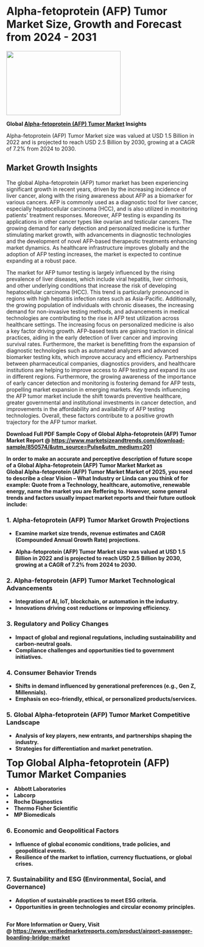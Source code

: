 <H1>Alpha-fetoprotein (AFP) Tumor Market Size, Growth and Forecast from 2024 - 2031</H1><img class="aligncenter size-medium wp-image-584254" src="https://thirdeyenews.in/wp-content/uploads/2024/09/Global-Market-Research-300x168.jpeg" alt="" width="300" height="168" /><p><strong>Global&nbsp;<a href="https://www.marketsizeandtrends.com/download-sample/850574/&amp;utm_source=Pulse&amp;utm_medium=201">Alpha-fetoprotein (AFP) Tumor Market</a> Insights</strong></p><p>Alpha-fetoprotein (AFP) Tumor Market size was valued at USD 1.5 Billion in 2022 and is projected to reach USD 2.5 Billion by 2030, growing at a CAGR of 7.2% from 2024 to 2030.</p><p><h2>Market Growth Insights</h2> <p>The global Alpha-fetoprotein (AFP) tumor market has been experiencing significant growth in recent years, driven by the increasing incidence of liver cancer, along with the rising awareness about AFP as a biomarker for various cancers. AFP is commonly used as a diagnostic tool for liver cancer, especially hepatocellular carcinoma (HCC), and is also utilized in monitoring patients' treatment responses. Moreover, AFP testing is expanding its applications in other cancer types like ovarian and testicular cancers. The growing demand for early detection and personalized medicine is further stimulating market growth, with advancements in diagnostic technologies and the development of novel AFP-based therapeutic treatments enhancing market dynamics. As healthcare infrastructure improves globally and the adoption of AFP testing increases, the market is expected to continue expanding at a robust pace.</p> <p><strong></strong></p> <p>The market for AFP tumor testing is largely influenced by the rising prevalence of liver diseases, which include viral hepatitis, liver cirrhosis, and other underlying conditions that increase the risk of developing hepatocellular carcinoma (HCC). This trend is particularly pronounced in regions with high hepatitis infection rates such as Asia-Pacific. Additionally, the growing population of individuals with chronic diseases, the increasing demand for non-invasive testing methods, and advancements in medical technologies are contributing to the rise in AFP test utilization across healthcare settings. The increasing focus on personalized medicine is also a key factor driving growth. AFP-based tests are gaining traction in clinical practices, aiding in the early detection of liver cancer and improving survival rates. Furthermore, the market is benefitting from the expansion of diagnostic technologies such as automated analyzers and advanced biomarker testing kits, which improve accuracy and efficiency. Partnerships between pharmaceutical companies, diagnostics providers, and healthcare institutions are helping to improve access to AFP testing and expand its use in different regions. Furthermore, the growing awareness of the importance of early cancer detection and monitoring is fostering demand for AFP tests, propelling market expansion in emerging markets. Key trends influencing the AFP tumor market include the shift towards preventive healthcare, greater governmental and institutional investments in cancer detection, and improvements in the affordability and availability of AFP testing technologies. Overall, these factors contribute to a positive growth trajectory for the AFP tumor market. <p><strong></p><p><span class=""><strong>Download Full PDF Sample Copy of Global Alpha-fetoprotein (AFP) Tumor Market Report</strong> @ <a href="https://www.marketsizeandtrends.com/download-sample/850574/&amp;utm_source=Pulse&amp;utm_medium=201" target="_blank">https://www.marketsizeandtrends.com/download-sample/850574/&amp;utm_source=Pulse&amp;utm_medium=201</a></span></p><p>In order to make an accurate and perceptive description of future scope of a Global&nbsp;Alpha-fetoprotein (AFP) Tumor Market Market as Global&nbsp;Alpha-fetoprotein (AFP) Tumor Market Market of 2025, you need to describe a clear Vision &ndash; What Industry or Linda can you think of for example: Quote from a Technology, healthcare, automotive, renewable energy, name the market you are Reffering to. However, some general trends and factors usually impact market reports and their future outlook include:</p><h3>1.&nbsp;<strong>Alpha-fetoprotein (AFP) Tumor Market Growth Projections</strong></h3><ul><li>Examine market size trends, revenue estimates and CAGR (Compounded Annual Growth Rate) projections.</li><li><p>Alpha-fetoprotein (AFP) Tumor Market size was valued at USD 1.5 Billion in 2022 and is projected to reach USD 2.5 Billion by 2030, growing at a CAGR of 7.2% from 2024 to 2030.</p></li></ul><h3>2.&nbsp;<strong>Alpha-fetoprotein (AFP) Tumor Market Technological Advancements</strong></h3><ul><li>Integration of AI, IoT, blockchain, or automation in the industry.</li><li>Innovations driving cost reductions or improving efficiency.</li></ul><h3>3.&nbsp;<strong>Regulatory and Policy Changes</strong></h3><ul><li>Impact of global and regional regulations, including sustainability and carbon-neutral goals.</li><li>Compliance challenges and opportunities tied to government initiatives.</li></ul><h3>4.&nbsp;<strong>Consumer Behavior Trends</strong></h3><ul><li>Shifts in demand influenced by generational preferences (e.g., Gen Z, Millennials).</li><li>Emphasis on eco-friendly, ethical, or personalized products/services.</li></ul><h3>5.&nbsp;<strong>Global Alpha-fetoprotein (AFP) Tumor Market Competitive Landscape</strong></h3><ul><li>Analysis of key players, new entrants, and partnerships shaping the industry.</li><li>Strategies for differentiation and market penetration.</li></ul><p data-pm-slice="1 1 []"><span style="color: inherit; font-family: inherit; font-size: 25px;">Top Global Alpha-fetoprotein (AFP) Tumor Market Companies</span></p><div class="" data-test-id=""><p><li>Abbott Laboratories</li><li> Labcorp</li><li> Roche Diagnostics</li><li> Thermo Fisher Scientific</li><li> MP Biomedicals</li></p></div><h3>6.&nbsp;<strong>Economic and Geopolitical Factors</strong></h3><ul><li>Influence of global economic conditions, trade policies, and geopolitical events.</li><li>Resilience of the market to inflation, currency fluctuations, or global crises.</li></ul><h3>7.&nbsp;<strong>Sustainability and ESG (Environmental, Social, and Governance)</strong></h3><ul><li>Adoption of sustainable practices to meet ESG criteria.</li><li>Opportunities in green technologies and circular economy principles.</li></ul><h2><strong style="font-size: 14px;">For More Information or Query, Visit @&nbsp;</strong><a style="background-color: #ffffff; font-size: 14px;" href="https://www.marketsizeandtrends.com/report/alpha-fetoprotein-afp-tumor-market/" target="_blank">https://www.verifiedmarketreports.com/product/airport-passenger-boarding-bridge-market</a></h2>